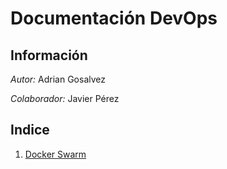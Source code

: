 # Documentación DevOps
## Información
*Autor:* Adrian Gosalvez

*Colaborador:* Javier Pérez 
## Indice
1. [Docker Swarm](https://github.com/agosalvez/Devops/tree/main/swarm)
